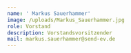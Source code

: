 ```yaml
---
name: ' Markus Sauerhammer'
image: /uploads/Markus_Sauerhammer.jpg
role: Vorstand
description: Vorstandsvorsitzender
mail: markus.sauerhammer@send-ev.de
---
```


